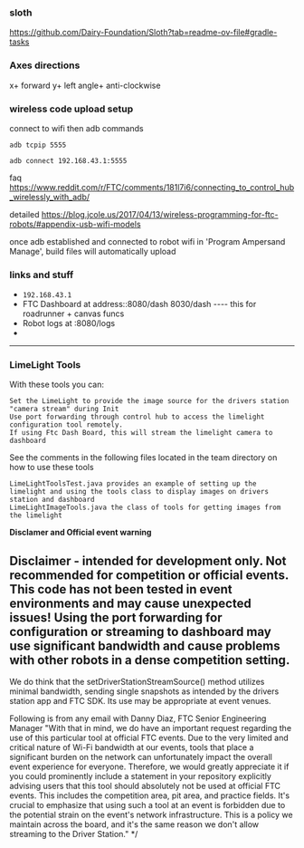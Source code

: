 ### sloth
https://github.com/Dairy-Foundation/Sloth?tab=readme-ov-file#gradle-tasks

### Axes directions

x+ forward
y+ left
angle+ anti-clockwise

### wireless code upload setup
connect to wifi then adb commands

`adb tcpip 5555`

`adb connect 192.168.43.1:5555`

faq https://www.reddit.com/r/FTC/comments/181l7i6/connecting_to_control_hub_wirelessly_with_adb/

detailed https://blog.jcole.us/2017/04/13/wireless-programming-for-ftc-robots/#appendix-usb-wifi-models

once adb established and connected to robot wifi in 'Program Ampersand Manage', build files will automatically upload


### links and stuff
- `192.168.43.1`
- FTC Dashboard at address::8080/dash 8030/dash  ---- this for roadrunner + canvas funcs
- Robot logs at :8080/logs
- 
[//]: # (- FTControl at :8001 + :5801 can also limelight if want separate ----- this dash better for everything else)

[//]: # (- Limelight if plugged in to computer at http://limelight.local:5801)

---

### LimeLight Tools

With these tools you can:

    Set the LimeLight to provide the image source for the drivers station "camera stream" during Init
    Use port forwarding through control hub to access the limelight configuration tool remotely.
    If using Ftc Dash Board, this will stream the limelight camera to dashboard

See the comments in the following files located in the team directory on how to use these tools

    LimeLightToolsTest.java provides an example of setting up the limelight and using the tools class to display images on drivers station and dashboard
    LimeLightImageTools.java the class of tools for getting images from the limelight


**Disclamer and Official event warning**

## Disclaimer - intended for development only. Not recommended for competition or official events. This code has not been tested in event environments and may cause unexpected issues! Using the port forwarding for configuration or streaming to dashboard may use significant bandwidth and cause problems with other robots in a dense competition setting.

We do think that the setDriverStationStreamSource() method utilizes minimal bandwidth, sending single snapshots as intended by the drivers station app and FTC SDK. Its use may be appropriate at event venues.

Following is from any email with Danny Diaz, FTC Senior Engineering Manager "With that in mind, we do have an important request regarding the use of this particular tool at official FTC events. Due to the very limited and critical nature of Wi-Fi bandwidth at our events, tools that place a significant burden on the network can unfortunately impact the overall event experience for everyone. Therefore, we would greatly appreciate it if you could prominently include a statement in your repository explicitly advising users that this tool should absolutely not be used at official FTC events. This includes the competition area, pit area, and practice fields. It's crucial to emphasize that using such a tool at an event is forbidden due to the potential strain on the event's network infrastructure. This is a policy we maintain across the board, and it's the same reason we don't allow streaming to the Driver Station." */